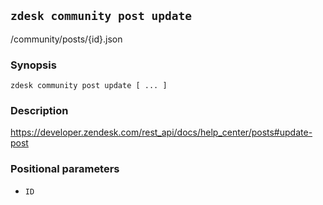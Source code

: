 ## `zdesk community post update`

/community/posts/{id}.json

### Synopsis

    zdesk community post update [ ... ]

### Description

https://developer.zendesk.com/rest_api/docs/help_center/posts#update-post

### Positional parameters

* `ID`

